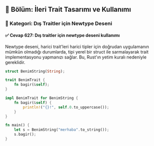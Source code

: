 ## 📘 Bölüm: İleri Trait Tasarımı ve Kullanımı
### 🔹 Kategori: Dış Traitler için Newtype Deseni
#### ✅ Cevap 627: Dış traitler için newtype deseni kullanımı

Newtype deseni, harici trait'leri harici tipler için doğrudan uygulamanın mümkün olmadığı durumlarda, tipi yerel bir struct ile sarmalayarak trait implementasyonu yapmanızı sağlar. Bu, Rust'ın yetim kuralı nedeniyle gereklidir.

```rust
struct BenimString(String);

trait BenimTrait {
    fn bagir(&self);
}

impl BenimTrait for BenimString {
    fn bagir(&self) {
        println!("{}!", self.0.to_uppercase());
    }
}

fn main() {
    let s = BenimString("merhaba".to_string());
    s.bagir();
}
```
